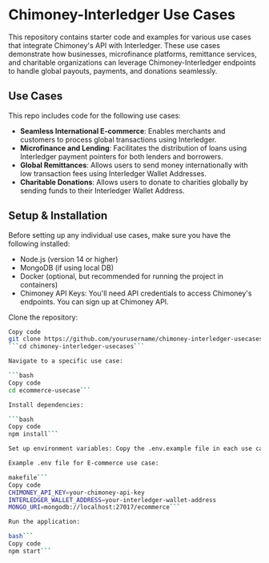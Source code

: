 # Chimoney-Interledger Use Cases

This repository contains starter code and examples for various use cases that integrate Chimoney's API with Interledger. These use cases demonstrate how businesses, microfinance platforms, remittance services, and charitable organizations can leverage Chimoney-Interledger endpoints to handle global payouts, payments, and donations seamlessly.

## Use Cases
This repo includes code for the following use cases:

- **Seamless International E-commerce**: Enables merchants and customers to process global transactions using Interledger.
- **Microfinance and Lending**: Facilitates the distribution of loans using Interledger payment pointers for both lenders and borrowers.
- **Global Remittances**: Allows users to send money internationally with low transaction fees using Interledger Wallet Addresses.
- **Charitable Donations**: Allows users to donate to charities globally by sending funds to their Interledger Wallet Address.

## Setup & Installation
Before setting up any individual use cases, make sure you have the following installed:

- Node.js (version 14 or higher)
- MongoDB (if using local DB)
- Docker (optional, but recommended for running the project in containers)
- Chimoney API Keys: You'll need API credentials to access Chimoney's endpoints. You can sign up at Chimoney API.

Clone the repository:

```bash
Copy code
git clone https://github.com/yourusername/chimoney-interledger-usecases.git```
```cd chimoney-interledger-usecases```

Navigate to a specific use case:

```bash
Copy code
cd ecommerce-usecase```

Install dependencies:

```bash
Copy code
npm install```

Set up environment variables: Copy the .env.example file in each use case folder and rename it to .env. Then, fill in the required variables.

Example .env file for E-commerce use case:

makefile```
Copy code
CHIMONEY_API_KEY=your-chimoney-api-key
INTERLEDGER_WALLET_ADDRESS=your-interledger-wallet-address
MONGO_URI=mongodb://localhost:27017/ecommerce```

Run the application:

bash```
Copy code
npm start```

